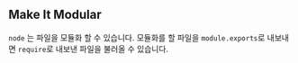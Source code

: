 ## Make It Modular

`node` 는 파일을 모듈화 할 수 있습니다. 모듈화를 할 파일을 `module.exports`로 내보내면 `require`로 내보낸 파일을 불러올 수 있습니다.